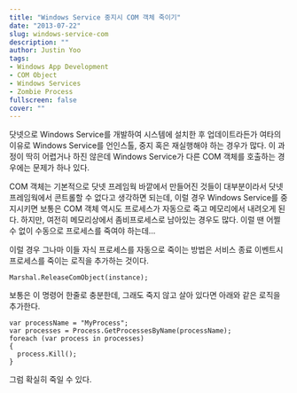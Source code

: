 ```yaml
---
title: "Windows Service 중지시 COM 객체 죽이기"
date: "2013-07-22"
slug: windows-service-com
description: ""
author: Justin Yoo
tags:
- Windows App Development
- COM Object
- Windows Services
- Zombie Process
fullscreen: false
cover: ""
---
```


닷넷으로 Windows Service를 개발하여 시스템에 설치한 후 업데이트라든가 여타의 이유로 Windows Service를 언인스톨, 중지 혹은 재실행해야 하는 경우가 많다. 이 과정이 딱히 어렵거나 하진 않은데 Windows Service가 다른 COM 객체를 호출하는 경우에는 문제가 하나 있다.

COM 객체는 기본적으로 닷넷 프레임웍 바깥에서 만들어진 것들이 대부분이라서 닷넷 프레임웍에서 콘트롤할 수 없다고 생각하면 되는데, 이럴 경우 Windows Service를 중지시키면 보통은 COM 객체 역시도 프로세스가 자동으로 죽고 메모리에서 내려오게 된다. 하지만, 여전히 메모리상에서 좀비프로세스로 남아있는 경우도 많다. 이럴 땐 어쩔 수 없이 수동으로 프로세스를 죽여야 하는데…

이럴 경우 그나마 이들 자식 프로세스를 자동으로 죽이는 방법은 서비스 종료 이벤트시 프로세스를 죽이는 로직을 추가하는 것이다.

```
Marshal.ReleaseComObject(instance);

```

보통은 이 명령어 한줄로 충분한데, 그래도 죽지 않고 살아 있다면 아래와 같은 로직을 추가한다.

```
var processName = "MyProcess";
var processes = Process.GetProcessesByName(processName);
foreach (var process in processes)
{
  process.Kill();
}

```

그럼 확실히 죽일 수 있다.
